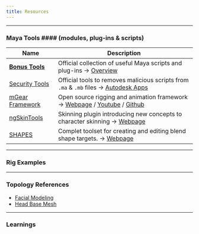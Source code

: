 ```yaml
---
title: Resources
---
```


___
### Maya Tools #### (modules, plug-ins & scripts)

| Name                | Description         
| --------------------  | --------------------
| [**Bonus Tools**](https://github.com/mindsbreaker/rigging-course/blob/main/content_files/tools/bonusTools.zip?raw=true)  | Official collection of useful Maya scripts and plug-ins -> [Overview](https://www.youtube.com/watch?v=JX6CBJXErQE&list=PLRhyUhUvvnOTWQP527tK_msQwDgstzIc_)
| [Security Tools]()  | Official tools to removes malicious scripts from `.ma` & `.mb` files -> [Autodesk Apps](https://apps.autodesk.com/en)  
| [mGear Framework]()  | Open source rigging and animation framework -> [Webpage](http://www.mgear-framework.com/) / [Youtube](https://www.youtube.com/c/mGearRiggingFramework) / [Github](https://github.com/mgear-dev)
| [ngSkinTools]()  | Skinning plugin introducing new concepts to character skinning -> [Webpage](https://www.ngskintools.com)  
| [SHAPES]()  | Complet toolset for creating and editing blend shape targets. -> [Webpage](https://www.braverabbit.com/shapes/)  

___
### Rig Examples

___
### Topology References

- [Facial Modeling](https://www.sergicaballer.com/3d-facial-modeling-timelapse/)  
- [Head Base Mesh](https://loicpinsard.netlify.app/basemesh/)  

___
### Learnings